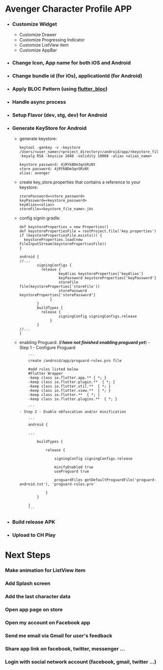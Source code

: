# Avenger Character Profile APP



- ### Customize Widget

  - Customize Drawer
  - Customize Progressing Indicator
  - Customize ListView item
  - Customize AppBar
 
- ### Change Icon, App name for both iOS and Android
- ### Change bundle id (for iOs), applicationId (for Android)
- ### Apply BLOC Pattern (using [flutter_bloc](https://pub.dev/packages/flutter_bloc))
- ### Handle async process
- ### Setup Flavor (dev, stg, dev) for Android
- ### Generate KeyStore for Android
  - generate keystore:
  
	  ```
	  keytool -genkey -v -keystore /Users/<user_name>/<project_directory>/android/app/<keystore_file_name>.jks -keyalg RSA -keysize 2048 -validity 10000 -alias <alias_name>
	  
	  keystore password: 4jRYkBDm3qnSRzNt
	  store password: 4jRYkBDm3qnSRzNt
	  alias: avenger
	  ```
	  
  - create key_store.properties that contains a reference to your keystore:
	  
	  ```
	  storePassword=<store_password>
	  keyPassword=<keystore_password>
	  keyAlias=<alias>
	  storeFile=<keystore_file_name>.jks
	  ```
	  
  - config signin gradle:
  
	  ```
	  def keystoreProperties = new Properties()
	  def keystorePropertiesFile = rootProject.file('key.properties')
	  if (keystorePropertiesFile.exists()) {
	  	keystoreProperties.load(new FileInputStream(keystorePropertiesFile))
	  }
	  
	  android {
	  //...
			  signingConfigs {
			  	release {
		        		keyAlias keystoreProperties['keyAlias']
		        		keyPassword keystoreProperties['keyPassword']
		        		storeFile file(keystoreProperties['storeFile'])
				       	storePassword keystoreProperties['storePassword']
		    		}
		      }
			  buildTypes {
			  	release {
			       		signingConfig signingConfigs.release
			    	}
			  }
	  //...
	  }
	  ```
	  
  - enabling Proguard: (***I have not finished enabling proguard yet***)
  		- Step 1 - Configure Proguard
	  
		  	```
		  	create /android/app/proguard-rules.pro file
		  	
		  	#add rules listed below
		  	#Flutter Wrapper
		  	-keep class io.flutter.app.** { *; }
		  	-keep class io.flutter.plugin.**  { *; }
		  	-keep class io.flutter.util.**  { *; }
		  	-keep class io.flutter.view.**  { *; }
		  	-keep class io.flutter.**  { *; }
		  	-keep class io.flutter.plugins.**  { *; }
		  	
		  	```
  		- Step 2 - Enable obfuscation and/or minification
		
			```
			android {
	
	    	...
	
			    buildTypes {
			
			        release {
			
			            signingConfig signingConfigs.release
			
			            minifyEnabled true
			            useProguard true
			
			            proguardFiles getDefaultProguardFile('proguard-android.txt'), 'proguard-rules.pro'
			
			        }
			    }
			    
			}
			```
		
- ### Build release APK
- ### Upload to CH Play

# Next Steps

### Make animation for ListView item
### Add Splash screen
### Add the last character data
### Open app page on store
### Open my account on Facebook app
### Send me email via Gmail for user's feedback
### Share app link on facebook, twitter, messenger ...
### Login with social network account (facebook, gmail, twitter ...)


